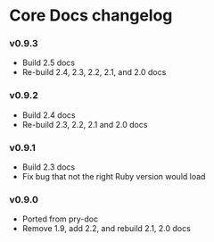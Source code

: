 Core Docs changelog
===================

### v0.9.3

* Build 2.5 docs
* Re-build 2.4, 2.3, 2.2, 2.1, and 2.0 docs

### v0.9.2

* Build 2.4 docs
* Re-build 2.3, 2.2, 2.1 and 2.0 docs

### v0.9.1

* Build 2.3 docs
* Fix bug that not the right Ruby version would load

### v0.9.0

* Ported from pry-doc
* Remove 1.9, add 2.2, and rebuild 2.1, 2.0 docs

